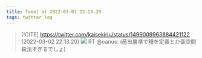 ```yaml
---
title: Tweet at 2022-03-02 22:13:20
tags: twitter_log
---
```


> [!CITE] https://twitter.com/kaisekiriu/status/1499009963884421122 (2022-03-02 22:13:20)
> ![](https://twitter.com/kaisekiriu/status/1499009963884421122)
> RT @oanus: (産出層準で種を定義とか亜空間殺法すぎるでしょ)

